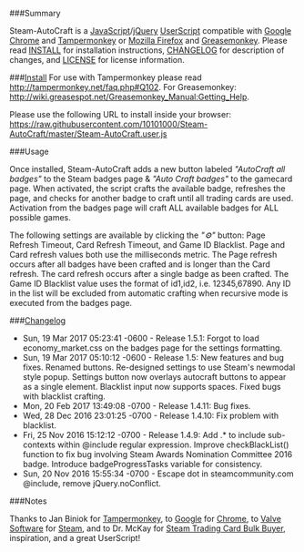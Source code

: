 ###Summary

Steam-AutoCraft is a [JavaScript](https://en.wikipedia.org/wiki/JavaScript)/[jQuery](https://jquery.com/) [UserScript](https://github.com/OpenUserJs/OpenUserJS.org/wiki/Userscript-Beginners-HOWTO) compatible with [Google Chrome](http://www.google.com/chrome/) and [Tampermonkey](https://tampermonkey.net/) or [Mozilla Firefox](https://www.mozilla.org/en-US/firefox/desktop/) and [Greasemonkey](https://addons.mozilla.org/en-US/firefox/addon/greasemonkey/). Please read [INSTALL](https://github.com/10101000/Steam-AutoCraft/blob/master/INSTALL) for installation instructions, [CHANGELOG](https://github.com/10101000/Steam-AutoCraft/blob/master/CHANGELOG) for description of changes, and [LICENSE](https://github.com/10101000/Steam-AutoCraft/blob/master/LICENSE) for license information.

###[Install](https://github.com/10101000/Steam-AutoCraft/blob/master/INSTALL)
For use with Tampermonkey please read http://tampermonkey.net/faq.php#Q102. For Greasemonkey: http://wiki.greasespot.net/Greasemonkey_Manual:Getting_Help.

Please use the following URL to install inside your browser: https://raw.githubusercontent.com/10101000/Steam-AutoCraft/master/Steam-AutoCraft.user.js

###Usage

Once installed, Steam-AutoCraft adds a new button labeled *"AutoCraft all badges"* to the Steam badges page & *"Auto Craft badges"* to the gamecard page. When activated, the script crafts the available badge, refreshes the page, and checks for another badge to craft until all trading cards are used. Activation from the badges page will craft ALL available badges for ALL possible games.

The following settings are available by clicking the *"⚙"* button: Page Refresh Timeout, Card Refresh Timeout, and Game ID Blacklist. Page and Card refresh values both use the milliseconds metric. The Page refresh occurs after all badges have been crafted and is longer than the Card refresh. The card refresh occurs after a single badge as been crafted. The Game ID Blacklist value uses the format of id1,id2, i.e. 12345,67890. Any ID in the list will be excluded from automatic crafting when recursive mode is executed from the badges page.

###[Changelog](https://github.com/10101000/Steam-AutoCraft/blob/master/CHANGELOG)
* Sun, 19 Mar 2017 05:23:41 -0600 - Release 1.5.1: Forgot to load economy_market.css on the badges page for the settings formatting.
* Sun, 19 Mar 2017 05:10:12 -0600 - Release 1.5: New features and bug fixes. Renamed buttons. Re-designed settings to use Steam's newmodal style popup. Settings button now overlays autocraft buttons to appear as a single element. Blacklist input now supports spaces. Fixed bugs with blacklist crafting.
* Mon, 20 Feb 2017 13:49:08 -0700 - Release 1.4.11: Bug fixes.
* Wed, 28 Dec 2016 23:01:25 -0700 - Release 1.4.10: Fix problem with blacklist.
* Fri, 25 Nov 2016 15:12:12 -0700 - Release 1.4.9: Add .* to include sub-contexts within @include regular expression. Improve checkBlackList() function to fix bug involving Steam Awards Nomination Committee 2016 badge. Introduce badgeProgressTasks variable for consistency.
* Sun, 20 Nov 2016 15:55:34 -0700 - Escape dot in steamcommunity.com @include, remove jQuery.noConflict.

###Notes

Thanks to Jan Biniok for [Tampermonkey](https://tampermonkey.net/), to [Google](https://www.google.com/) for [Chrome](http://www.google.com/chrome/), to [Valve Software](http://www.valvesoftware.com/) for [Steam](http://store.steampowered.com/), and to Dr. McKay for [Steam Trading Card Bulk Buyer](https://bitbucket.org/Doctor_McKay/steam-trading-card-bulk-buyer), inspiration, and a great UserScript!
